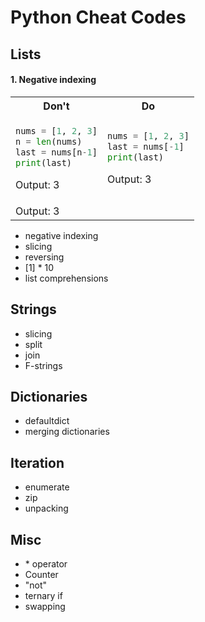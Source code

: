 # Python Cheat Codes

## Lists

#### 1. Negative indexing

<table>
<tr>
<th>Don't</th>
<th>Do</th>
</tr>
<tr>
<td>

```python
nums = [1, 2, 3]
n = len(nums)
last = nums[n-1]
print(last)
```
Output: 3

</td>
<td>

```python
nums = [1, 2, 3]
last = nums[-1]
print(last)
```
Output: 3

</td>
</tr>
<tr>
<td>Output: 3</td>
</tr>
</table>

- negative indexing
- slicing
- reversing
- [1] * 10
- list comprehensions

## Strings

- slicing
- split
- join 
- F-strings

## Dictionaries

- defaultdict
- merging dictionaries

## Iteration

- enumerate
- zip
- unpacking

## Misc

- \* operator
- Counter
- "not"
- ternary if
- swapping



